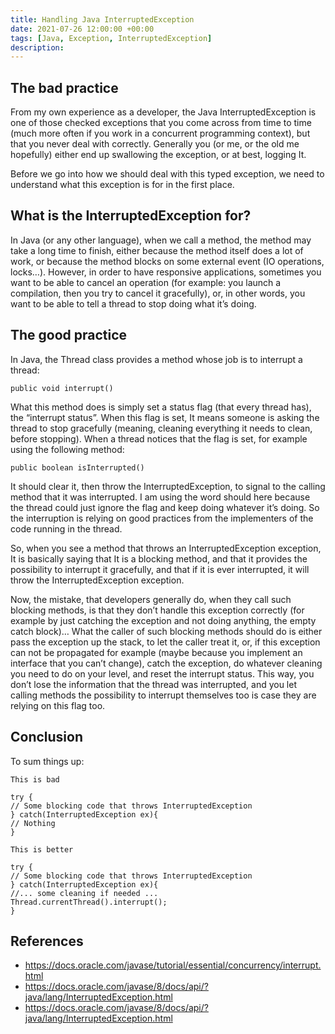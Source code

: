 ```yaml
---
title: Handling Java InterruptedException
date: 2021-07-26 12:00:00 +00:00
tags: [Java, Exception, InterruptedException]
description:
---
```


## The bad practice

From my own experience as a developer, the Java InterruptedException is one of those checked exceptions that you come across from time to time (much more often if you work in a concurrent programming context), but that you never deal with correctly. Generally you (or me, or the old me hopefully) either end up swallowing the exception, or at best, logging It.

Before we go into how we should deal with this typed exception, we need to understand what this exception is for in the first place.

## What is the InterruptedException for?

In Java (or any other language), when we call a method, the method may take a long time to finish, either because the method itself does a lot of work, or because the method blocks on some external event (IO operations, locks…). However, in order to have responsive applications, sometimes you want to be able to cancel an operation (for example: you launch a compilation, then you try to cancel it gracefully), or, in other words, you want to be able to tell a thread to stop doing what it’s doing.

## The good practice

In Java, the Thread class provides a method whose job is to interrupt a thread:

```
public void interrupt()
```

What this method does is simply set a status flag (that every thread has), the “interrupt status”. When this flag is set, It means someone is asking the thread to stop gracefully (meaning, cleaning everything it needs to clean, before stopping). When a thread notices that the flag is set, for example using the following method:

```
public boolean isInterrupted()
```

It should clear it, then throw the InterruptedException, to signal to the calling method that it was interrupted. I am using the word should here because the thread could just ignore the flag and keep doing whatever it’s doing. So the interruption is relying on good practices from the implementers of the code running in the thread.

So, when you see a method that throws an InterruptedException exception, It is basically saying that It is a blocking method, and that it provides the possibility to interrupt it gracefully, and that if it is ever interrupted, it will throw the InterruptedException exception.

Now, the mistake, that developers generally do, when they call such blocking methods, is that they don’t handle this exception correctly (for example by just catching the exception and not doing anything, the empty catch block)… What the caller of such blocking methods should do is either pass the exception up the stack, to let the caller treat it, or, if this exception can not be propagated for example (maybe because you implement an interface that you can’t change), catch the exception, do whatever cleaning you need to do on your level, and reset the interrupt status. This way, you don’t lose the information that the thread was interrupted, and you let calling methods the possibility to interrupt themselves too is case they are relying on this flag too.

## Conclusion

To sum things up:

    This is bad

```
try {
// Some blocking code that throws InterruptedException
} catch(InterruptedException ex){
// Nothing
}
```

    This is better

```
try {
// Some blocking code that throws InterruptedException
} catch(InterruptedException ex){
//... some cleaning if needed ...
Thread.currentThread().interrupt();
}
```

## References

- https://docs.oracle.com/javase/tutorial/essential/concurrency/interrupt.html
- https://docs.oracle.com/javase/8/docs/api/?java/lang/InterruptedException.html
- https://docs.oracle.com/javase/8/docs/api/?java/lang/InterruptedException.html
